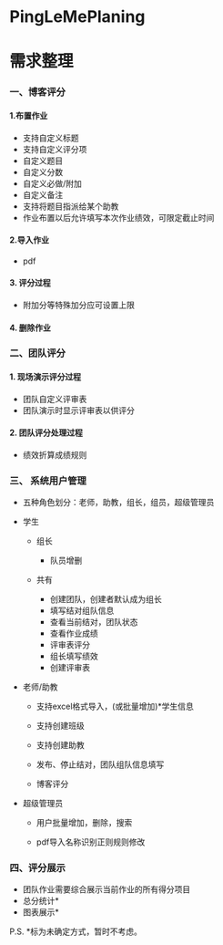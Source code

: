 # PingLeMePlaning
# 需求整理

### 一、博客评分

#### 1.布置作业

- 支持自定义标题
 - 支持自定义评分项
  - 自定义题目
  - 自定义分数
  - 自定义必做/附加
  - 自定义备注
  - 支持将题目指派给某个助教
  - 作业布置以后允许填写本次作业绩效，可限定截止时间

#### 2.导入作业

- pdf

#### 3. 评分过程

- 附加分等特殊加分应可设置上限

#### 4. 删除作业



### 二、团队评分

#### 1. 现场演示评分过程

- 团队自定义评审表
- 团队演示时显示评审表以供评分



#### 2. 团队评分处理过程

- 绩效折算成绩规则



### 三、 系统用户管理

- 五种角色划分：老师，助教，组长，组员，超级管理员

- 学生

  - 组长

    - 队员增删

  - 共有

    - 创建团队，创建者默认成为组长
    - 填写结对组队信息
    - 查看当前结对，团队状态
    - 查看作业成绩
    - 评审表评分
    - 组长填写绩效
    - 创建评审表

    

- 老师/助教

  - 支持excel格式导入，(或批量增加)*学生信息

  - 支持创建班级

  - 支持创建助教

  - 发布、停止结对，团队组队信息填写

  - 博客评分

    

- 超级管理员

  - 用户批量增加，删除，搜索
  
  - pdf导入名称识别正则规则修改
  
    

### 四、评分展示

- 团队作业需要综合展示当前作业的所有得分项目
- 总分统计*
- 图表展示*





P.S. *标为未确定方式，暂时不考虑。

